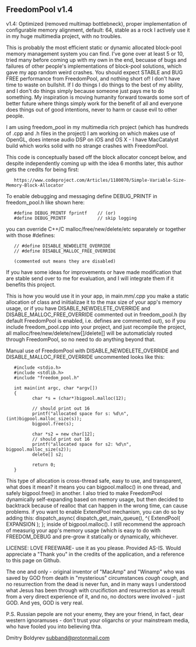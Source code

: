 FreedomPool v1.4
-----------------

v1.4: Optimized (removed multimap bottlebneck), proper implementation of configurable memory alignment,
      default: 64, stable as a rock I actively use it in my huge multimedia project, with no troubles.

This is probably the most efficient static or dynamic allocated block-pool memory management system you 
can find. I've gone over at least 5 or 10, tried many before coming up with my own in the end, becuase of
bugs and failures of other people's implementations of block-pool solutions, which gave my app random weird
crashes. You should expect STABLE and BUG FREE performance from FreedomPool, and nothing short of! I don't 
have time to waste on bullshit. If I do things I do things to the best of my ability, and I don't do things
simply because someone just pays me to do something. My inspiration is moving humanity forward towards
some sort of better future where things simply work for the benefit of all and everyone does things
out of good intentions, never to harm or cause evil to other people.

I am using freedom_pool in my multimedia rich project (which has hundreds of .cpp and .h files in the project) 
I am working on which makes use of OpenGL, does intense audio DSP on iOS and OS X - I have MacCatalyst build 
which works solid with no strange crashes with FreedomPool.

This code is conceptually based off the block allocator concept below, and despite independently coming up 
with the idea  6 months later, this author gets the credits for being first: 

       https://www.codeproject.com/Articles/1180070/Simple-Variable-Size-Memory-Block-Allocator

To enable debugging and messaging define DEBUG_PRINTF in freedom_pool.h like shown here:

       #define DEBUG_PRINTF fprintf    // (or)
       #define DEBUG_PRINTF            // skip logging 

you can override C++/C malloc/free/new/delete/etc separately or together with those #defines:

       // #define DISABLE_NEWDELETE_OVERRIDE
       // #define DISABLE_MALLOC_FREE_OVERRIDE

       (commented out means they are disabled)

If you have some ideas for improvements or have made modification that are stable send over to me for evaluation, 
and I will integrate them if it benefits this project. 

This is how you would use it in your app, in main.mm/.cpp you make a static allocation of class and iniitializae it
to the max size of your app's memory usage, or if you have DISABLE_NEWDELETE_OVERRIDE and DISABLE_MALLOC_FREE_OVERRIDE
commented out in freedom_pool.h (by default FreedomPool is enabled, i.e. defines are commented out), so if you include 
freedom_pool.cpp into your project, and just recompile the project, all malloc/free/new/delete/new[]/delete[] will be 
automaticlaly routed through FreedomPool, so no need to do anything beyond that. 

Manual use of FreedomPool with DISABLE_NEWDELETE_OVERRIDE and DISABLE_MALLOC_FREE_OVERRIDE uncommented looks like this:

       #include <stdio.h>
       #include <stdlib.h>
       #include "freedom_pool.h"
       
       int main(int argc, char *argv[])
       {
              char *s = (char*)bigpool.malloc(12);
              
              // should print out 16
              printf("allocated space for s: %d\n", (int)bigpool.malloc_size(s)); 
              bigpool.free(s);
              
              char *s2 = new char[12];
              // should print out 16
              printf("allocated space for s2: %d\n", bigpool.malloc_size(s2)); 
              delete[] s2;

              return 0;
       }

This type of allocation is cross-thread safe, easy to use, and transparent, what does it mean? it means you can bigpool.malloc() 
in one thread, and safely bigpool.free() in another. I also tried to make FreedomPool dynamically self-expanding based on memory usage, 
but then decided to backtrack because of realloc that can happen in the wrong time, can cause problems. if you want
to enable ExtendPool mechanism, you can do so by adding this: dispatch_async( dispatch_get_main_queue(), ^{ ExtendPool( EXPANSION ); }; 
inside of bigpool.malloc(). I still recommend the approach of measurig your app's memory usage (which is easy to do with FREEDOM_DEBUG 
and pre-grow it statically or dynamically, whichever.

LICENSE: LOVE FREEWARE- use it as you please. Provided AS-IS. Would appreciate a "Thank you" in the credits of the application, and a reference to this
page on Github. 

The one and only - original inventor of "MacAmp" and "Winamp" who was saved by GOD from death in "mysterious" circumstances *cough* *cough*, and no resurrection from the dead is never fun, and in many ways I understood what Jesus has been through with crucifiction and resurrection as a result from a very direct experience of it, and no, no doctors were involved - just GOD. And yes, GOD is very real. 

P.S. Russian pepole are not your enemy, they are your friend, in fact, dear western ignoramuses - don't trust your oligarchs or your mainstream media, who have fooled you into believing thta.

Dmitry Boldyrev <subband@protonmail.com>


